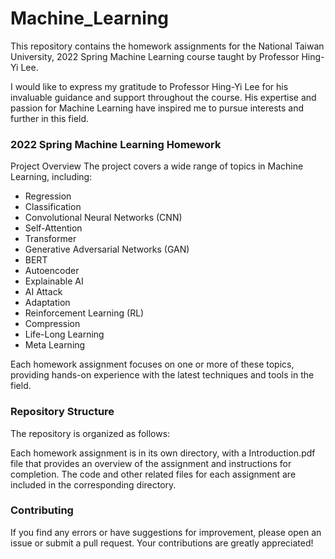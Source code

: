 # Machine_Learning

This repository contains the homework assignments for the National Taiwan University, 2022 Spring Machine Learning course taught by Professor Hing-Yi Lee.

I would like to express my gratitude to Professor Hing-Yi Lee for his invaluable guidance and support throughout the course. His expertise and passion for Machine Learning have inspired me to pursue interests and further in this field.

### 2022 Spring Machine Learning Homework
Project Overview
The project covers a wide range of topics in Machine Learning, including:

* Regression
* Classification
* Convolutional Neural Networks (CNN)
* Self-Attention
* Transformer
* Generative Adversarial Networks (GAN)
* BERT
* Autoencoder
* Explainable AI
* AI Attack
* Adaptation
* Reinforcement Learning (RL)
* Compression
* Life-Long Learning
* Meta Learning

Each homework assignment focuses on one or more of these topics, providing hands-on experience with the latest techniques and tools in the field.

### Repository Structure
The repository is organized as follows:

Each homework assignment is in its own directory, with a Introduction.pdf file that provides an overview of the assignment and instructions for completion.
The code and other related files for each assignment are included in the corresponding directory.

### Contributing
If you find any errors or have suggestions for improvement, please open an issue or submit a pull request. Your contributions are greatly appreciated!

